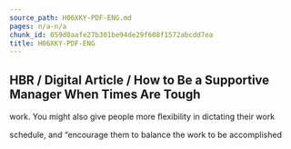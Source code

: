 ```yaml
---
source_path: H06XKY-PDF-ENG.md
pages: n/a-n/a
chunk_id: 059d0aafe27b301be94de29f608f1572abcdd7ea
title: H06XKY-PDF-ENG
---
```

## HBR / Digital Article / How to Be a Supportive Manager When Times Are Tough

work. You might also give people more ﬂexibility in dictating their work

schedule, and “encourage them to balance the work to be accomplished
